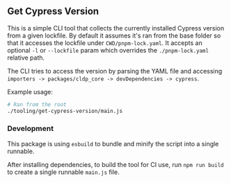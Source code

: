 ## Get Cypress Version

This is a simple CLI tool that collects the currently installed Cypress version from a given lockfile.
By default it assumes it's ran from the base folder so that it accesses the lockfile under `CWD/pnpm-lock.yaml`.
It accepts an optional `-l` or `--lockfile` param which overrides the `./pnpm-lock.yaml` relative path.

The CLI tries to access the version by parsing the YAML file and accessing `importers -> packages/cldp_core -> devDependencies -> cypress`.

Example usage:

```bash
# Ran from the root
./tooling/get-cypress-version/main.js
```

### Development

This package is using `esbuild` to bundle and minify the script into a single runnable.

After installing dependencies, to build the tool for CI use, run `npm run build` to create a single runnable `main.js` file.
